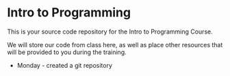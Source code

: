 # Intro to Programming

This is your source code repository for the Intro to Programming Course.

We will store our code from class here, as well as place other resources that will be provided to you during the training.

- Monday - created a git repository